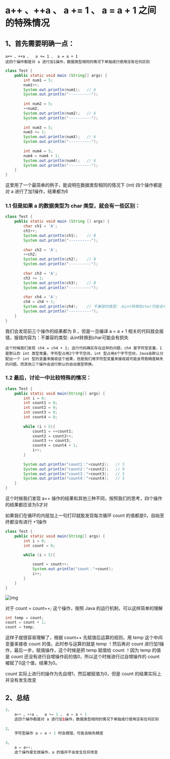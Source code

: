 # a++ 、++a 、  a += 1 、 a = a + 1 之间的特殊情况

## 1、首先需要明确一点：

```shell
a++ 、++a 、  a += 1 、 a = a + 1
这四个操作都是对 a 进行加1操作，数据类型相同的情况下单独成行使用没有任何区别
```

```java
class Test {
	public static void main (String[] args) {
		int num1 = 5;
		num1++;
		System.out.println(num1);	// 6
		System.out.println("----------");
		
		int num2 = 5;
		++num2;
		System.out.println(num2);	// 6
		System.out.println("----------");
		
		int num3 = 5;
		num3 += 1;
		System.out.println(num3);	// 6
		System.out.println("----------");
		
		int num4 = 5;
		num4 = num4 + 1;
		System.out.println(num4);	// 6
		System.out.println("----------");
	}
}
```

这里用了一个最简单的例子，能说明在数据类型相同的情况下 (int) 四个操作都是对 a 进行了加1操作，结果都为6

### 1.1 但是如果 a 的数据类型为 char 类型，就会有一些区别：

```java
class Test {
	public static void main (String [] args) {
		char ch1 = 'A';
		ch1++;
		System.out.println(ch1);	// B
		System.out.println("----------");
		
        char ch2 = 'A';
		++ch2;
		System.out.println(ch2);	// B
		System.out.println("----------");
		
        char ch3 = 'A';
		ch3 += 1;
		System.out.println(ch3);	// B
		System.out.println("----------");
		
        char ch4 = 'A';
		ch4 = ch4 + 1;
		System.out.println(ch4);	// 不兼容的类型: 从int转换到char可能会有损失
		System.out.println("----------");		
	}
}
```

我们会发现前三个操作的结果都为 B ，但是一旦编译 a = a + 1 相关的代码就会报错，报错内容为：不兼容的类型: 从int转换到char可能会有损失

```shell
这个时候我们发现 ch4 = ch4 + 1; 这行代码确实存在这样的问题，ch4 是字符型变量，1是默认的 int 类型常量，字符型占用2个字节空间，int 型占用4个字节空间，Java会默认分配出一个 int 型的变量来接收这个结果，但是我们用字符型变量来接收就可能会导致精度缺失的问题。而其他三个操作会进行默认的自动类型转换。
```

### 1.2 最后，讨论一中比较特殊的情况：

```java
class Test {
	public static void main(String[] args) {
		int i = 0;
		int count1 = 0;
        int count2 = 0;
        int count3 = 0;
        int count4 = 0;
		
		while (i < 5){
			count1 = ++count1;
            count2 = count2++;
            count3 += count3;
            count4 = count4 + 1;
			i++;
		}		
		
		System.out.println("count1："+count1);	// 5
        System.out.println("count2："+count2);	// 0
        System.out.println("count3："+count3);	// 5
        System.out.println("count4："+count4);	// 5
	}
}
```

这个时候我们发现 a++ 操作的结果和其他三种不同，按照我们的思考，四个操作的结果都应该为5才对

如果我们在循环的内层加上一句打印就能发现每次循环 count 的值都是0，自始至终都没有进行 +1操作

```java
class Test {
	public static void main(String[] args) {
		int i = 0;
        int count = 0;
		
		while (i < 5){

            count = count++;
			System.out.println("count："+count);
			i++;
		}		
	}
}
```

![img](https://ae01.alicdn.com/kf/H92d0a68a0a5f410a81e5abcb4bcac375E.png)

对于 count = count++; 这个操作，按照 Java 的运行机制，可以这样简单的理解

```java
int temp = count;
count = count + 1;
count = temp;
```

这样子就很容易理解了，根据 count++ 先赋值后运算的规则，用 temp 这个中间变量来接收 count 的值，此时参与运算的就是 temp ！然后再对 count 进行加1操作，最后一步，赋值操作，这个时候是把 temp 赋值给 count ！因为 temp 的值是 count 还没有进行自增操作前的值0，所以这个时候进行过自增操作的 count 被赋了0这个值，结果为0。

count 实际上进行的操作为先自增1，然后被赋值为0，但是 count 的结果实际上并没有发生改变

## 2、总结

```java
1、
    a++ 、++a 、  a += 1 、 a = a + 1
	这四个操作都是对 a 进行加1操作，数据类型相同的情况下单独成行使用没有任何区别
  
2、
    字符型操作 a = a + 1 时会报错，可能会缺失精度
    
3、
    a = a++;	
	这个操作是无效操作，a 的值并不会发生任何改变
```

